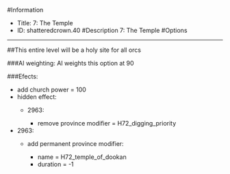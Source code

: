#Information
 - Title: 7: The Temple
 - ID: shatteredcrown.40
#Description
7: The Temple
#Options

___
##This entire level will be a holy site for all orcs

###AI weighting:
AI weights this option at 90


###Efects:<ul><li>add church power = 100</li><li>hidden effect:</li><ul><li>2963:</li><ul><li>remove province modifier = H72_digging_priority</li></ul></ul><li>2963:</li><ul><li>add permanent province modifier:</li><ul><li>name = H72_temple_of_dookan</li><li>duration = -1</li></ul></ul></ul>
